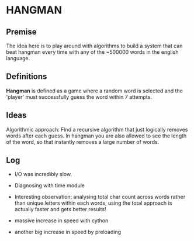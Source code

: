 # HANGMAN

## Premise 

The idea here is to play around with algorithms to build a system that can beat hangman every time with any of the ~500000 words in the english language. 

## Definitions

**Hangman** is defined as a game where a random word is selected and the 'player' must successfully guess the word within 7 attempts. 

## Ideas

Algorithmic approach: Find a recursive algorithm that just logically removes words after each guess. In hangman you are also allowed to see the length of the word, so that instantly removes a large number of words.

## Log

- I/O was incredibly slow. 

- Diagnosing with time module

- Interesting observation: analysing total char count across words rather than unique letters within each words, using the total 
approach is actually faster and gets better results!

- massive increase in speed with cython

- another big increase in speed by preloading